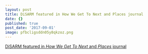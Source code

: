 ```yaml
---
layout: post
title: DiSARM featured in How We Get To Next and Places journal
date: {}
published: true
post_date: '2017-09-01'
image: pfbcligsddn05y8qkzoz.png
---
```


[DiSARM featured in _How We Get To Next_ and _Places_ journal](https://howwegettonext.com/the-machine-and-the-mosquito-29205f61e811)
